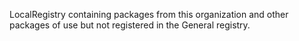 LocalRegistry containing packages from this organization and other packages of use but not registered in the General registry.